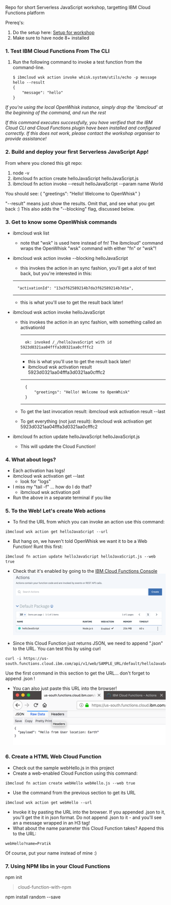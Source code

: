 Repo for short Serverless JavaScript workshop, targetting IBM Cloud Functions platform

Prereq's:
1. Do the setup here: [Setup for workshop](https://github.com/prpatel/Serverless-Workshop-Setup-All-Platforms)
2. Make sure to have node 8+ installed

### 1. Test IBM Cloud Functions From The CLI

1. Run the following command to invoke a test function from the command-line.

   ```
   $ ibmcloud wsk action invoke whisk.system/utils/echo -p message hello --result
   {
       "message": "hello"
   }
   ```

*If you're using the local OpenWhisk instance, simply drop the 'ibmcloud' at the beginning of the command, and run the rest*

*If this command executes successfully, you have verified that the IBM Cloud CLI and Cloud Functions plugin have been installed and configured correctly. If this does not work, please contact the workshop organiser to provide assistance!*

### 2. Build and deploy your first Serverless JavaScript App!

From where you cloned this git repo:
1. node -v
2. ibmcloud fn action create helloJavaScript helloJavaScript.js
3. ibmcloud fn action invoke --result helloJavaScript --param name World

You should see:
{
    "greetings": "Hello! Welcome to OpenWhisk"
}

"--result" means just show the results. Omit that, and see what you get back :)
This also adds the "--blocking" flag, discussed below.

### 3. Get to know some OpenWhisk commands

* ibmcloud wsk list
    * note that "wsk" is used here instead of fn! The ibmcloud" command wraps the OpenWhisk "wsk" command with either "fn" or "wsk"!
* ibmcloud wsk action invoke --blocking helloJavaScript
    * this invokes the action in an sync fashion, you'll get a alot of text back, but you're interested in this:
    ***
        "activationId": "13a3f62589214b7da3f62589214b7d1e",
    ***
    * this is what you'll use to get the result back later!
* ibmcloud wsk action invoke helloJavaScript
    * this invokes the action in an sync fashion, with something called an activationId
        ***
            ok: invoked /_/helloJavaScript with id 5923d0321aa04fffa3d0321aa0cfffc2
        ***
        * this is what you'll use to get the result back later!
        * ibmcloud wsk activation result 5923d0321aa04fffa3d0321aa0cfffc2
        ***
                        
            {
                "greetings": "Hello! Welcome to OpenWhisk"
            }
        ***        
    * To  get the last invocation result: ibmcloud wsk activation result --last
    * To get everything (not just result): ibmcloud wsk activation get 5923d0321aa04fffa3d0321aa0cfffc2

    
* ibmcloud fn action update helloJavaScript helloJavaScript.js
    * This will update the Cloud Function!              

### 4. What about logs?

* Each activation has logs!
* ibmcloud wsk activation get --last
    * look for  "logs"
* I miss my "tail -f" ... how do I do that?
    * ibmcloud wsk activation poll
* Run the above in a separate terminal if you like

### 5. To the Web! Let's create Web actions
* To find the URL from which you can invoke an action use this command:
```
ibmcloud wsk action get helloJavaScript --url
```

* But hang on, we haven't told OpenWhisk we want it to be a Web Function! Runt this first:
```
ibmcloud fn action update helloJavaScript helloJavaScript.js --web true
```    

* Check that it's enabled by going to the [IBM Cloud Functions Console](https://console.bluemix.net/openwhisk/actions)
![IBM Cloud Functions Actions Console](images/ibmcloudConsoleActions.png)

* Since this Cloud Function just returns JSON, we need to append ".json" to the URL. You can test this by using curl
```
curl -i https://us-south.functions.cloud.ibm.com/api/v1/web/SAMPLE_URL/default/helloJavaScript.json
```
Use the first command in this section to get the URL... don't forget to append .json !

* You can also just paste this URL into the browser!
![Cloud Function in browser](images/webactioninbrowser.png)

### 6. Create a HTML Web Cloud Function
* Check out the sample webHello.js in this project
* Create a web-enabled Cloud Function using this command:
```
ibmcloud fn action create webHello webHello.js --web true 
```
* Use the command from the previous section to get its URL
``` 
ibmcloud wsk action get webHello --url
```
* Invoke it by pasting the URL into the browser. If you appended .json to it, you'll get the it in json format. Do not append .json to it - and you'll see an a message wrapped in an H3 tag!
* What about the name parameter this Cloud Function takes? Append this to the URL:
``` 
webHello?name=Pratik
```
Of course, put your name instead of mine :)

### 7. Using NPM libs in your Cloud Functions

npm init
> cloud-function-with-npm

npm install random --save
